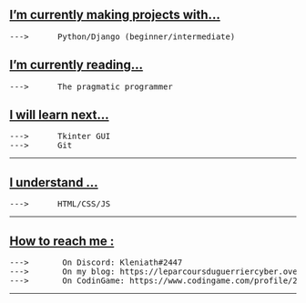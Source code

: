 <h2><u>I’m currently making projects with... </u></h2>
<pre>
--->      Python/Django (beginner/intermediate)
</pre>

<h2><u>I’m currently reading... </u></h2>
<pre>
--->      The pragmatic programmer
</pre>

<h2><u>I will learn next... </u></h2>
<pre>
--->      Tkinter GUI
--->      Git
</pre>

<hr>


<h2><u>I understand ...</u></h2>
<pre>
--->      HTML/CSS/JS
</pre>



<hr>

<h2><u>How to reach me :</u></h2>
<pre>
--->       On Discord: Kleniath#2447
--->       On my blog: https://leparcoursduguerriercyber.over-blog.com/ (i'm not active anymore)
--->       On CodinGame: https://www.codingame.com/profile/26827b623da3faae93412641ebcb3aff3283224
</pre>

<hr>

<!---
Khabibulix/Khabibulix is a ✨ special ✨ repository because its `README.md` (this file) appears on your GitHub profile.
You can click the Preview link to take a look at your changes.
--->
